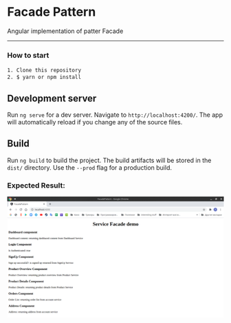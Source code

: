 # Facade Pattern

Angular implementation of patter Facade

---
### How to start

````
1. Clone this repository
2. $ yarn or npm install
````

## Development server

Run `ng serve` for a dev server. Navigate to `http://localhost:4200/`. The app will automatically reload if you change any of the source files.

## Build

Run `ng build` to build the project. The build artifacts will be stored in the `dist/` directory. Use the `--prod` flag for a production build.

### Expected Result:

![illustration](app.png)
